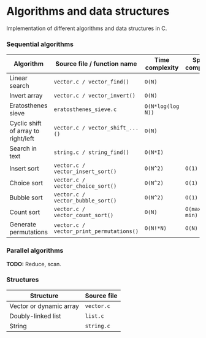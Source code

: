 # Algorithms and data structures

Implementation of different algorithms and data structures in C.

### Sequential algorithms

| Algorithm | Source file / function name | Time complexity | Space complexity |
| --------- | --------------------------- | --------------- | ---------------- |
| Linear search                         | `vector.c / vector_find()`                | ``O(N)``              | |
| Invert array                          | `vector.c / vector_invert()`              | ``O(N)``              | |
| Eratosthenes sieve                    | `eratosthenes_sieve.c`                    | ``O(N*log(log N))``   | |
| Cyclic shift of array to right/left   | `vector.c / vector_shift_...()`           | ``O(N)``              | |
| Search in text                        | `string.c / string_find()`                | ``O(N*I)``            | |
| Insert sort                           | `vector.c / vector_insert_sort()`         | ``O(N^2)``            | ``O(1)``          |
| Choice sort                           | `vector.c / vector_choice_sort()`         | ``O(N^2)``            | ``O(1)``          |
| Bubble sort                           | `vector.c / vector_bubble_sort()`         | ``O(N^2)``            | ``O(1)``          |
| Count sort                            | `vector.c / vector_count_sort()`          | ``O(N)``              | ``O(max - min)``  |
| Generate permutations                 | `vector.c / vector_print_permutations()`  | ``O(N!*N)``           | ``O(N)``          |

### Parallel algorithms

**TODO:** Reduce, scan.

### Structures

| Structure | Source file |
| --------- | ----------- |
| Vector or dynamic array   | `vector.c` |
| Doubly-linked list        | `list.c` |
| String                    | `string.c` |
